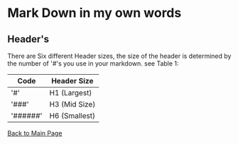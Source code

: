 # Mark Down in my own words

## Header's
There are Six different Header sizes, the size of the header is determined by the number of '#'s you use in your markdown.  see Table 1:

Code|Header Size
----|----
'#'|H1 (Largest)
'###'|H3 (Mid Size)
'######'|H6 (Smallest)


[Back to Main Page](README.md)

